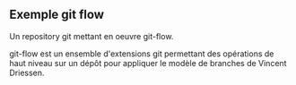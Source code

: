 Exemple git flow
----------------

Un repository git mettant en oeuvre git-flow.

git-flow est un ensemble d'extensions git permettant des opérations de haut niveau sur un dépôt pour appliquer le 
modèle de branches de Vincent Driessen.
